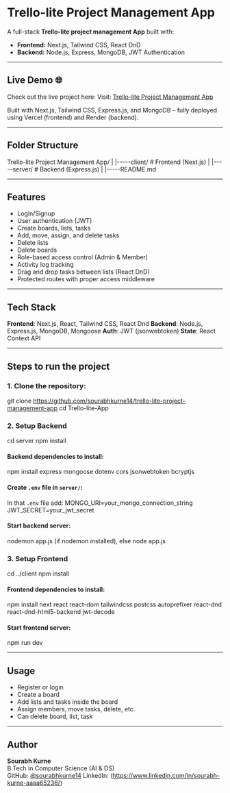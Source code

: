 # Trello-lite Project Management App

A full-stack **Trello-lite project management App** built with:
- **Frontend:** Next.js, Tailwind CSS, React DnD  
- **Backend:** Node.js, Express, MongoDB, JWT Authentication

----

## Live Demo 🌐
Check out the live project here:
Visit: [Trello-lite Project Management App](https://trello-lite-project-management-app.vercel.app/)

Built with Next.js, Tailwind CSS, Express.js, and MongoDB – fully deployed using Vercel (frontend) and Render (backend).

----

## Folder Structure

Trello-lite Project Management App/
|
|-----client/  # Frontend (Next.js)
|
|-----server/  # Backend (Express.js)
|
|-----README.md

----

## Features

- Login/Signup
- User authentication (JWT)
- Create boards, lists, tasks
- Add, move, assign, and delete tasks
- Delete lists
- Delete boards
- Role-based access control (Admin & Member)
- Activity log tracking
- Drag and drop tasks between lists (React DnD)
- Protected routes with proper access middleware

----

## Tech Stack

**Frontend**: Next.js, React, Tailwind CSS, React Dnd
**Backend**: Node.js, Express.js, MongoDB, Mongoose
**Auth**: JWT (jsonwebtoken)
**State**: React Context API

----

## Steps to run the project

### 1. Clone the repository:
git clone https://github.com/sourabhkurne14/trello-lite-project-management-app
cd Trello-lite-App

### 2. Setup Backend
cd server
npm install

#### Backend dependencies to install:
npm install express mongoose dotenv cors jsonwebtoken bcryptjs

#### Create `.env` file in `server/`:
In that `.env` file add:
MONGO_URI=your_mongo_connection_string
JWT_SECRET=your_jwt_secret

#### Start backend server:
nodemon app.js (if nodemon installed), else
node app.js

### 3. Setup Frontend
cd ../client
npm install

#### Frontend dependencies to install:
npm install next react react-dom tailwindcss postcss autoprefixer react-dnd react-dnd-html5-backend jwt-decode

#### Start frontend server:
npm run dev

----

## Usage

- Register or login
- Create a board
- Add lists and tasks inside the board
- Assign members, move tasks, delete, etc.
- Can delete board, list, task

----

##  Author

**Sourabh Kurne**  
B.Tech in Computer Science (AI & DS)  
GitHub: [@sourabhkurne14](https://github.com/sourabhkurne14)
LinkedIn: (https://www.linkedin.com/in/sourabh-kurne-aaaa65236/)





